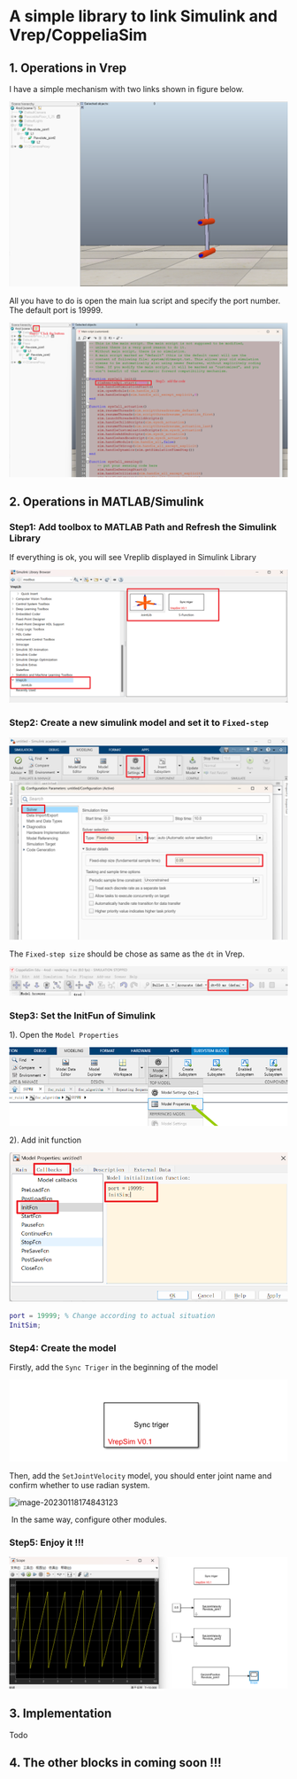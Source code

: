 # A simple library to link Simulink and Vrep/CoppeliaSim

## 1.  Operations in Vrep

I have a simple mechanism with two links shown in figure below. 

![image-20230118171043318](docs/images/image-20230118171043318-16740330473672.png)

All you have to do is open the main lua script and specify the port number. The default port is 19999.

![image-20230118171714383](docs/images/image-20230118171714383.png)

## 2. Operations in MATLAB/Simulink

### Step1: Add toolbox to MATLAB Path and Refresh the Simulink Library

If everything is ok, you will see Vreplib displayed in Simulink Library

![image-20230118172511603](docs/images/image-20230118172511603.png)

### Step2: Create a new simulink model and set it to `Fixed-step`

![image-20230118172154710](docs/images/image-20230118172154710.png)

The `Fixed-step size` should be chose as same as the `dt` in Vrep.

![image-20230118172259049](docs/images/image-20230118172259049.png)

### Step3: Set the InitFun of Simulink

1). Open the `Model Properties `

![image-20230118172759234](docs/images/image-20230118172759234.png)

2).  Add init function

![image-20230118172957670](docs/images/image-20230118172957670.png)

```matlab
port = 19999; % Change according to actual situation
InitSim;
```

### Step4: Create the model

Firstly, add the `Sync Triger` in the beginning of the model

![image-20230118174623706](docs/images/image-20230118174623706.png)

Then, add the `SetJointVelocity` model, you should enter joint name and confirm whether to use radian system.

![image-20230118174843123](assets/image-20230118174843123.png)

​	In the same way, configure other modules.

### Step5: Enjoy it !!!

![image-20230118175144887](docs/images/image-20230118175144887.png)

## 3. Implementation

Todo

## 4. The other blocks in coming soon !!!

